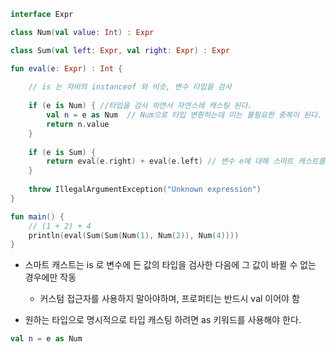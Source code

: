 ```kotlin
interface Expr

class Num(val value: Int) : Expr

class Sum(val left: Expr, val right: Expr) : Expr

fun eval(e: Expr) : Int {
    
    // is 는 자바의 instanceof 와 비슷, 변수 타입을 검사
    
    if (e is Num) { //타입을 검사 하면서 자연스레 캐스팅 된다.
        val n = e as Num  // Num으로 타입 변환하는데 이는 불필요한 중복이 된다.  
        return n.value
    }
    
    if (e is Sum) {
        return eval(e.right) + eval(e.left) // 변수 e에 대해 스마트 캐스트를 사용한다.
    }
    
    throw IllegalArgumentException("Unknown expression")
}

fun main() {
    // (1 + 2) + 4
    println(eval(Sum(Sum(Num(1), Num(2)), Num(4))))
}
```

- 스마트 캐스트는 is 로 변수에 든 값의 타입을 검사한 다음에 그 값이 바뀔 수 없는 경우에만 작동
  - 커스텀 접근자를 사용하지 말아야하며, 프로퍼티는 반드시 val 이어야 함

- 원하는 타입으로 명시적으로 타입 캐스팅 하려면 as 키워드를 사용해야 한다. 

```kotlin
val n = e as Num
```

